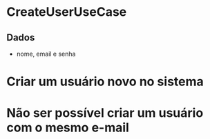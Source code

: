 # CreateUserUseCase

## Dados
* nome, email e senha

# Criar um usuário novo no sistema
# Não ser possível criar um usuário com o mesmo e-mail
